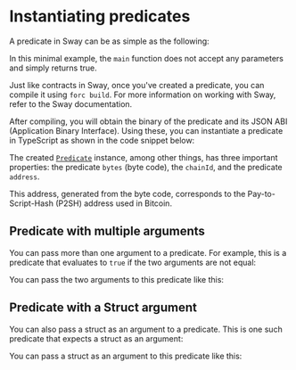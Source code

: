 # Instantiating predicates

A predicate in Sway can be as simple as the following:

<!-- <<< ../../docs-snippets/test/fixtures/forc-projects/return-true-predicate/src/main.sw#predicate-index-1{rust:line-numbers} -->

In this minimal example, the `main` function does not accept any parameters and simply returns true.

Just like contracts in Sway, once you've created a predicate, you can compile it using `forc build`. For more information on working with Sway, refer to the <a :href="introUrl" target="_blank" rel="noreferrer">Sway documentation</a>.

After compiling, you will obtain the binary of the predicate and its JSON ABI (Application Binary Interface). Using these, you can instantiate a predicate in TypeScript as shown in the code snippet below:

<!-- <<< ../../docs-snippets/src/guide/predicates/index.test.ts#predicate-index-2{ts:line-numbers} -->

The created [`Predicate`](../../api/Account/Predicate.md) instance, among other things, has three important properties: the predicate `bytes` (byte code), the `chainId`, and the predicate `address`.

This address, generated from the byte code, corresponds to the Pay-to-Script-Hash (P2SH) address used in Bitcoin.

## Predicate with multiple arguments

You can pass more than one argument to a predicate. For example, this is a predicate that evaluates to `true` if the two arguments are not equal:

<!-- <<< ../../../packages/fuel-gauge/test/fixtures/forc-projects/predicate-multi-args/src/main.sw#predicate-multi-args-sw{rust:line-numbers} -->

You can pass the two arguments to this predicate like this:

<!-- <<< ../../../packages/fuel-gauge/src/predicate/predicate-arguments.test.ts#predicate-multi-args{ts:line-numbers} -->

## Predicate with a Struct argument

You can also pass a struct as an argument to a predicate. This is one such predicate that expects a struct as an argument:

<!-- <<< ../../../packages/fuel-gauge/test/fixtures/forc-projects/predicate-main-args-struct/src/main.sw#Predicate-main-args{rust:line-numbers} -->

You can pass a struct as an argument to this predicate like this:

<!-- <<< ../../../packages/fuel-gauge/src/predicate/predicate-arguments.test.ts#predicate-struct-arg{ts:line-numbers} -->
